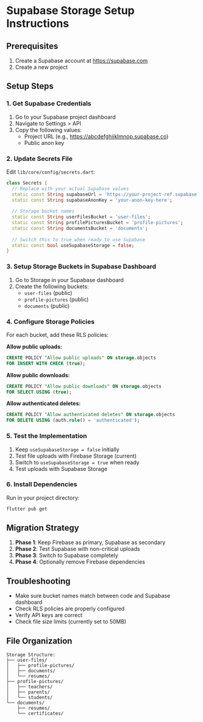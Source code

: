 # Supabase Storage Setup Instructions

## Prerequisites
1. Create a Supabase account at https://supabase.com
2. Create a new project

## Setup Steps

### 1. Get Supabase Credentials
1. Go to your Supabase project dashboard
2. Navigate to Settings > API
3. Copy the following values:
   - Project URL (e.g., https://abcdefghijklmnop.supabase.co)
   - Public anon key

### 2. Update Secrets File
Edit `lib/core/config/secrets.dart`:

```dart
class Secrets {
  // Replace with your actual Supabase values
  static const String supabaseUrl = 'https://your-project-ref.supabase.co';
  static const String supabaseAnonKey = 'your-anon-key-here';
  
  // Storage bucket names
  static const String userFilesBucket = 'user-files';
  static const String profilePicturesBucket = 'profile-pictures';
  static const String documentsBucket = 'documents';
  
  // Switch this to true when ready to use Supabase
  static const bool useSupabaseStorage = false;
}
```

### 3. Setup Storage Buckets in Supabase Dashboard
1. Go to Storage in your Supabase dashboard
2. Create the following buckets:
   - `user-files` (public)
   - `profile-pictures` (public)
   - `documents` (public)

### 4. Configure Storage Policies
For each bucket, add these RLS policies:

**Allow public uploads:**
```sql
CREATE POLICY "Allow public uploads" ON storage.objects 
FOR INSERT WITH CHECK (true);
```

**Allow public downloads:**
```sql
CREATE POLICY "Allow public downloads" ON storage.objects 
FOR SELECT USING (true);
```

**Allow authenticated deletes:**
```sql
CREATE POLICY "Allow authenticated deletes" ON storage.objects 
FOR DELETE USING (auth.role() = 'authenticated');
```

### 5. Test the Implementation
1. Keep `useSupabaseStorage = false` initially
2. Test file uploads with Firebase Storage (current)
3. Switch to `useSupabaseStorage = true` when ready
4. Test uploads with Supabase Storage

### 6. Install Dependencies
Run in your project directory:
```bash
flutter pub get
```

## Migration Strategy
1. **Phase 1**: Keep Firebase as primary, Supabase as secondary
2. **Phase 2**: Test Supabase with non-critical uploads
3. **Phase 3**: Switch to Supabase completely
4. **Phase 4**: Optionally remove Firebase dependencies

## Troubleshooting
- Make sure bucket names match between code and Supabase dashboard
- Check RLS policies are properly configured
- Verify API keys are correct
- Check file size limits (currently set to 50MB)

## File Organization
```
Storage Structure:
├── user-files/
│   ├── profile-pictures/
│   ├── documents/
│   └── resumes/
├── profile-pictures/
│   ├── teachers/
│   ├── parents/
│   └── students/
└── documents/
    ├── resumes/
    └── certificates/
```
